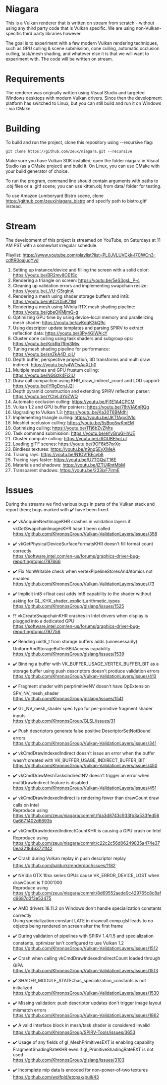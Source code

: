 # Niagara

This is a Vulkan renderer that is written on stream from scratch - without using any third party code that is Vulkan specific. We are using non-Vulkan-specific third party libraries however.

The goal is to experiment with a few modern Vulkan rendering techniques, such as GPU culling & scene submission, cone culling, automatic occlusion culling, task/mesh shading, and whatever else it is that we will want to experiment with.
The code will be written on stream.

# Requirements

The renderer was originally written using Visual Studio and targeted Windows desktops with modern Vulkan drivers. Since then the development platform has switched to Linux, but you can still build and run it on Windows - via CMake.

# Building

To build and run the project, clone this repository using --recursive flag:

	git clone https://github.com/zeux/niagara.git --recursive

Make sure you have Vulkan SDK installed; open the folder niagara in Visual Studio (as a CMake project) and build it. On Linux, you can use CMake with your build generator of choice.

To run the program, command line should contain arguments with paths to .obj files or a .gltf scene; you can use kitten.obj from data/ folder for testing.

To use Amazon Lumberyard Bistro scene, clone https://github.com/zeux/niagara_bistro and specify path to bistro.gltf instead.

# Stream

The development of this project is streamed on YouTube, on Saturdays at 11 AM PST with a somewhat irregular schedule.

Playlist: https://www.youtube.com/playlist?list=PL0JVLUVCkk-l7CWCn3-cdftR0oajugYvd

1. Setting up instance/device and filling the screen with a solid color: https://youtu.be/BR2my8OE1Sc
2. Rendering a triangle on screen: https://youtu.be/5eS3gsL_P-c
3. Cleaning up validation errors and implementing swapchain resize: https://youtu.be/_VU-G5rglnA
4. Rendering a mesh using shader storage buffers and int8: https://youtu.be/nKCzD5iK71M
5. Rendering a mesh using NVidia RTX mesh shading pipeline: https://youtu.be/gbeOKMjmQ-g
6. Optimizing GPU time by using device-local memory and parallelizing mesh shader: https://youtu.be/ayKoqK3kQ9c
7. Using descriptor update templates and parsing SPIRV to extract reflection data: https://youtu.be/3Py4GlWAicY
8. Cluster cone culling using task shaders and subgroup ops: https://youtu.be/KckRq7Rm3Mw
9. Tuning mesh shading pipeline for performance: https://youtu.be/snZkA4D_qjU
10. Depth buffer, perspective projection, 3D transforms and multi draw indirect: https://youtu.be/y4WOsAaXLh0
11. Multiple meshes and GPU frustum culling: https://youtu.be/NGGzk4Fi2iU
12. Draw call compaction using KHR_draw_indirect_count and LOD support: https://youtu.be/IYRgDcnJJ2I
13. Depth pyramid construction and extending SPIRV reflection parser: https://youtu.be/YCteLdYdZWQ
14. Automatic occlusion culling: https://youtu.be/Fj1E1A4CPCM
15. Vulkan 1.2 and GPU buffer pointers: https://youtu.be/78tVIA6nRQg
16. Upgrading to Vulkan 1.3: https://youtu.be/Ka30T6BMdhI
17. Implementing triangle culling: https://youtu.be/JKTfAgv3Vlo
18. Meshlet occlusion culling: https://youtu.be/5sBpo5wKmEM
19. Optimizing culling: https://youtu.be/1Tj6bZvZMts
20. Task command submission: https://youtu.be/eYvGruGHhUE
21. Cluster compute culling: https://youtu.be/zROUBE5pLuI
22. Loading glTF scenes: https://youtu.be/9OF6k57orXo
23. Bindless textures: https://youtu.be/n9nqSEyXMeA
24. Tracing rays: https://youtu.be/N1OVfBEcyb8
25. Tracing rays faster: https://youtu.be/U7TGQsjT16E
26. Materials and shadows: https://youtu.be/iZTUjRntMbM
27. Transparent shadows: https://youtu.be/233jxF7irmE

# Issues

During the streams we find various bugs in parts of the Vulkan stack and report them; bugs marked with ✔️ have been fixed.

* ✔️ vkAcquireNextImageKHR crashes in validation layers if vkGetSwapchainImagesKHR hasn't been called \
https://github.com/KhronosGroup/Vulkan-ValidationLayers/issues/358

* ✔️ vkGetPhysicalDeviceSurfaceFormatsKHR doesn't fill format count correctly \
https://software.intel.com/en-us/forums/graphics-driver-bug-reporting/topic/797666

* ✔️ Fix NonWritable check when vertexPipelineStoresAndAtomics not enabled \
https://github.com/KhronosGroup/Vulkan-ValidationLayers/issues/73

* ✔️ Implicit int8->float cast adds Int8 capability to the shader without asking for GL_KHX_shader_explicit_arithmetic_types \
https://github.com/KhronosGroup/glslang/issues/1525

* ⁉ vkCreateSwapchainKHR crashes in Intel drivers when display is plugged into a dedicated GPU \
https://software.intel.com/en-us/forums/graphics-driver-bug-reporting/topic/797756

* ✔️ Reading uint8_t from storage buffers adds (unnecessarily) UniformAndStorageBuffer8BitAccess capability \
https://github.com/KhronosGroup/glslang/issues/1539

* ✔️ Binding a buffer with VK_BUFFER_USAGE_VERTEX_BUFFER_BIT as a storage buffer using push descriptors doesn't produce validation errors \
https://github.com/KhronosGroup/Vulkan-ValidationLayers/issues/413

* ✔️ Fragment shader with perprimitiveNV doesn't have OpExtension SPV_NV_mesh_shader \
https://github.com/KhronosGroup/glslang/issues/1541

* ✔️ GL_NV_mesh_shader spec typo for per-primitive fragment shader inputs \
https://github.com/KhronosGroup/GLSL/issues/31

* ✔️ Push descriptors generate false positive DescriptorSetNotBound errors \
https://github.com/KhronosGroup/Vulkan-ValidationLayers/issues/341

* ✔️ vkCmdDrawIndexedIndirect doesn't issue an error when the buffer wasn't created with VK_BUFFER_USAGE_INDIRECT_BUFFER_BIT \
https://github.com/KhronosGroup/Vulkan-ValidationLayers/issues/450

* ✔️ vkCmdDrawMeshTasksIndirectNV doesn't trigger an error when multiDrawIndirect feature is disabled \
https://github.com/KhronosGroup/Vulkan-ValidationLayers/issues/451

* ✔️ vkCmdDrawIndexedIndirect is rendering fewer than drawCount draw calls on Intel \
Reproduce using https://github.com/zeux/niagara/commit/fda3d8743c933fb3a533fed560a6671402d6693b

* ✔️ vkCmdDrawIndexedIndirectCountKHR is causing a GPU crash on Intel \
Reproduce using https://github.com/zeux/niagara/commit/c22c2c56d06249835a474e370ea3218463721f42

* ✔️ Crash during Vulkan replay in push descriptor replay \
https://github.com/baldurk/renderdoc/issues/1182

* ✔️ NVidia GTX 10xx series GPUs cause VK_ERROR_DEVICE_LOST when drawCount is 1'000'000 \
Reproduce using https://github.com/zeux/niagara/commit/8d69552aede9c429765c8c8afd6687d3f3e53475

* ✔️ AMD drivers 18.11.2 on Windows don't handle specialization constants correctly \
Using specialization constant LATE in drawcull.comp.glsl leads to no objects being rendered on screen after the first frame

* ✔️ During validation of pipelines with SPIRV 1.4/1.5 and specialization constants, optimizer isn't configured to use Vulkan 1.2 \
https://github.com/KhronosGroup/Vulkan-ValidationLayers/issues/1512

* ✔️ Crash when calling vkCmdDrawIndexedIndirectCount loaded through GIPA \
https://github.com/KhronosGroup/Vulkan-ValidationLayers/issues/1513

* ✔️ SHADER_MODULE_STATE::has_specialization_constants is not initialized \
https://github.com/KhronosGroup/Vulkan-ValidationLayers/issues/1530

* ✔️ Missing validation: push descriptor updates don't trigger image layout mismatch errors \
https://github.com/KhronosGroup/Vulkan-ValidationLayers/issues/1862

* ✔️ A valid interface block in mesh/task shader is considered invalid \
https://github.com/KhronosGroup/SPIRV-Tools/issues/3653

* ✔️ Usage of any fields of gl_MeshPrimitivesEXT is enabling capability FragmentShadingRateKHR even if gl_PrimitiveShadingRateEXT is not used \
https://github.com/KhronosGroup/glslang/issues/3103

* ✔️ Incomplete mip data is encoded for non-power-of-two textures \
https://github.com/wolfpld/etcpak/pull/43
